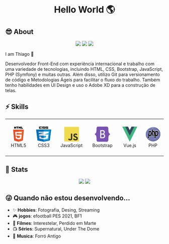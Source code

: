 <h1 align="center">
  Hello World 🌎
</h1>

<h2>😎 About</h2>

<p align="center">   
   <a href="mailto:contato@thiagosousadev.net" target="_blank"><img src="https://img.shields.io/badge/Contact-Gmail-red?style=for-the-badge&logo=gmail&logoColor=white"></a>
  <a href="https://www.linkedin.com/in/thiagosousadev" target="_blank"><img src="https://img.shields.io/badge/MY%20PROFILE-Linkedin-blue?style=for-the-badge&logo=linkedin"></a>
  <a href="https://www.thiagosousadev.net" target="_blank"><img src="https://img.shields.io/badge/WebSite-thiagosousadev.net-006E93?style=for-the-badge&logo=rss&logoColor=white"></a>
</p>
I am Thiago 🧔

Desenvolvedor Front-End com experiência internacional e trabalho com uma variedade de tecnologias, incluindo HTML, CSS, Bootstrap, JavaScript, PHP (Symfony) e muitas outras. Além disso, utilizo Git para versionamento de código e Metodologias Ágeis para facilitar o fluxo do trabalho. Também tenho habilidades em UI Design e uso o Adobe XD para a construção de telas.

<h2>⚡ Skills</h2>

<table align= "center">
  <tr>
     <td align="center" width="140" height="100">
      <a href="#">
        <img src="./html5logo.svg" width="48" height="48" alt="HTML5" />
      </a>
      <br>HTML5
    </td>
    <td align="center"  width="140" height="112.43">
      <a href="#">
        <img src="./css3logo.svg" width="48" height="48" alt="CSS 3" />
      </a>
      <br>CSS3
    </td>
    <td align="center"  width="140" height="112.43">
      <a href="#">
        <img src="./javascriptlogo.svg" width="48" height="48" alt="JavaScript" />
      </a>
      <br>JavaScript
    </td>
    <td align="center"  width="140" height="112.43">
      <a href="#">
        <img src="./bootstraplogo.svg" width="48" height="48" alt="Bootstrap" />
      </a>
      <br>Bootstrap
    </td>
    <td align="center"  width="140" height="112.43">
      <a href="#">
        <img src="./vuejslogo.svg" width="48" height="48" alt="Vue.js" />
      </a>
      <br>Vue.js
    </td>
       <td align="center"  width="140" height="112.43">
      <a href="#">
        <img src="./phplogo.svg" width="48" height="48" alt="PHP" />
      </a>
      <br>PHP
    </td>
   </tr> 
</table>

<h2>📃 Stats</h2>

<div align="center">
  <img height="160em" src="https://github-readme-stats.vercel.app/api?username=thiagosousadev&show_icons=true&theme=algolia&include_all_commits=true&border_radius=8&hide_border=true&count_private=true" style="max-width: 100%;"/>
  <img height="160em" src="https://github-readme-stats.vercel.app/api/top-langs/?username=thiagosousadev&border_radius=8&hide_border=true&layout=compact&langs_count=7&theme=algolia" style="max-width: 100%;"/>
</div>



<h2> 😜 Quando não estou desenvolvendo... </h2>

- ✨ **Hobbies**: Fotografia, Desing, Streaming
- 🎮 **jogos**: efootball PES 2021, BF1 
- 🎥 **Filmes**: Interestelar, Perdido em Marte
- 📺 **Séries**: Supernatural, Under The Dome
- 🎵 **Musica**: Forró Antigo
